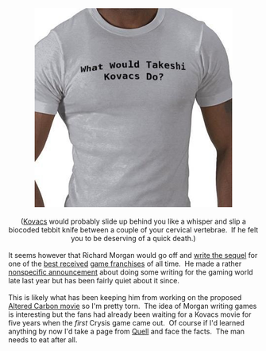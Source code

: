 <div style="clear: both; text-align: center;"><a href="http://www.zazzle.com/what_would_takeshi_kovacs_do_tshirt-235210001417105996"><img border="0" src="/content/images/2010/04/wwtkd.jpg" /></a></div><div style="text-align: center;"><br /></div><div style="text-align: center;">(<a href="http://en.wikipedia.org/wiki/Takeshi_Kovacs">Kovacs</a> would probably slide up behind you like a whisper and slip a biocoded tebbit knife between a couple of your cervical vertebrae.&nbsp; If he felt you to be deserving of a quick death.)</div><div style="text-align: left;"><br /></div><div style="text-align: left;">It seems however that Richard Morgan would go off and <a href="http://www.ea.com/news/ea-teams-with-award-winning-author-for-crysis-2">write the sequel</a> for one of the <a href="http://www.metacritic.com/games/platforms/pc/crysis">best received</a> <a href="http://en.wikipedia.org/wiki/Crysis">game franchises</a> of all time.&nbsp; He made a rather <a href="http://www.richardkmorgan.com/news/15/stated-secrets-and-the-waiting-game/">nonspecific announcement</a> about doing some writing for the gaming world late last year but has been fairly quiet about it since. </div><br />This is likely what has been keeping him from working on the proposed <a href="http://io9.com/5331683/v-for-vendetta-director-sets-his-sights-on-cyberpunk-noir">Altered Carbon movie</a> so I'm pretty torn.&nbsp; The idea of Morgan writing games is interesting but the fans had already been waiting for a Kovacs movie for five years when the <i>first</i> Crysis game came out.&nbsp; Of course if I'd learned anything by now I'd take a page from <a href="http://en.wikipedia.org/wiki/Quellcrist_Falconer#Sourced">Quell</a> and face the facts.&nbsp; The man needs to eat after all.